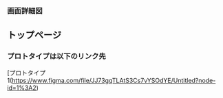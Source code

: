 ### 画面詳細図
## トップページ
### プロトタイプは以下のリンク先
[プロトタイプ1(https://www.figma.com/file/JJ73gqTLAtS3Cs7vYSOdYE/Untitled?node-id=1%3A2)
